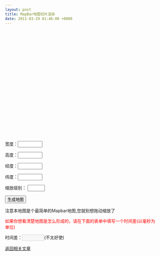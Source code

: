 ```yaml
---
layout: post
title: MapBar地图切片渲染
date: 2011-03-29 01:46:00 +0800
---
```


<script type="text/javascript" src="https://www.unpkg.com/jquery@3.6.1/dist/jquery.js"></script>

<div id="map" style="position:relative;width:740px;height:350px;overflow:hidden;"></div>

<p id="panel">
  <p>宽度：<input type="text" id="width" name="customsize" size="7" ></p>
  <p>高度：<input type="text" id="height" name="customsize" size="7" ></p>
  <p>经度：<input type="text" id="lon" name="customsize" size="7" ></p>
  <p>纬度：<input type="text" id="lat" name="customsize" size="7" ></p>
  <p>缩放级别： <input type="text" id="zoom" name="customsize" size="4" ></p>
  <p class="submit"><button id="drawMap">生成地图</button></p>
  <p>注意本地图是个最简单的Mapbar地图,您就别想拖动缩放了</p>
  <p style="color:#f00">如果你想看清楚地图是怎么形成的，请在下面的表单中填写一个时间差(以毫秒为单位)</p>
  <p>时间差：<input type="text" disabled="true" id="interval" name="customsize" size="6" >(不太好使)</p>
</p>

<a href="https://sobird.me/a-simple-map-of-the-source-code-mapbar.htm">返回相关文章</a>

<script type="text/javascript">
var divId = 'map';
var imgWidth = 300;
var imgHeight = 300;
var imgExt = 'png';    
var centerpoint = '120.15689,35.96333';
var point = centerpoint.split(',');
var _centerLon = point[0];
var _centerLat = point[1];
var zoomlevel = 8;
var map = $('#'+divId);


//每层地图切片的文件夹名称
var levelFolder    = new Array('W','0','1','2','3','4','5','6','7','8','9','10','11','12','13','16');

//每层地图切片所跨的经度数
var cutImgLonRange  = new Array(90,40,20,10,5,2,1,0.5,0.2,0.1,0.05,0.02,0.01,0.005,0.002,0.001);

//每层地图切片所跨的维度数
var cutImgLatRange  = new Array(90*0.8,40*0.8,20*0.8,10*0.8,5*0.8,2*0.8,0.8,0.5*0.8,0.2*0.8,0.1*0.8,0.05*0.8,0.02*0.8,0.01*0.8,0.005*0.8,0.002*0.8,0.001*0.8);

//地图区块大小 将不同区块的放在不同的文件夹下面进行管理
var blockSize    = new Array(10,10,10,10,10,10,10,10,10,10,50,50,50,50,50,50);

//纬度的偏移
var latOffset    = new Array(0,0,0,0,0,0,0,0,75,0,0,-150,0,0,0,0);

function drawMap(){
  var LatLon       = coordOffsetDecrypt(_centerLon,_centerLat);//解密Mapbar坐标
  centerLon      = LatLon[0];
  centerLat      = LatLon[1];
  
  var mapwidth    = map.width();
  var mapheight    = map.height();
  
  var halfNum5clipX   = Math.ceil(mapwidth/imgWidth/2);
  var halfNum5clipY   = Math.ceil(mapheight/imgHeight/2);
  
  var _blockSize     = blockSize[zoomlevel];
  var clipLonRange   = cutImgLonRange[zoomlevel];
  var clipLatRange  = cutImgLatRange[zoomlevel];
  var multiple      = 100000;
  
  clipNo5X=Math.floor((centerLon)/clipLonRange);
  clipNo5Y=Math.floor((centerLat)/clipLatRange);
  if(clipNo5X<0)clipNo5X+=1;
  
  var mapX=mapwidth/2-Math.round(((centerLon*multiple)%(clipLonRange*multiple))*imgWidth/(clipLonRange*multiple));
  if(centerLat>=0) {
    mapY=mapheight/2-imgHeight+Math.round(((centerLat*multiple)%(clipLatRange*multiple))*imgHeight/(clipLatRange*multiple));
  }else {
    mapY=mapheight/2+Math.round(((centerLat*multiple)%(clipLatRange*multiple))*imgHeight/(clipLatRange*multiple));
  }
  
  var clipXNum=(360/clipLonRange);
  rotationCosVal=1.0;
  rotationSinVal=0.0;
  
  var Clip = [];
  clipNo5X=Math.floor((centerLon)/clipLonRange);
  clipNo5Y=Math.floor((centerLat)/clipLatRange);
  if(clipNo5X<0)clipNo5X+=1;
  
  var mapX=mapwidth/2-Math.round(((centerLon*multiple)%(clipLonRange*multiple))*imgWidth/(clipLonRange*multiple));
  if(centerLat>=0) {
    mapY=mapheight/2-imgHeight+Math.round(((centerLat*multiple)%(clipLatRange*multiple))*imgHeight/(clipLatRange*multiple));
  }else {
    mapY=mapheight/2+Math.round(((centerLat*multiple)%(clipLatRange*multiple))*imgHeight/(clipLatRange*multiple));
  }
  
  map.html('');

  for (var _clipXNo = -halfNum5clipX - 1; _clipXNo <= halfNum5clipX; _clipXNo++) {
    for (var _clipYNo = -halfNum5clipY - 1; _clipYNo <= halfNum5clipY; _clipYNo++) {
      try {
        var clipXNo = parseInt(clipNo5X + _clipXNo);//地图横向切片序列号
        var clipYNo = parseInt(clipNo5Y + _clipYNo);
        clipXNo = (clipXNo) % clipXNum
        if (clipXNo >= (clipXNum / 2)) 
          clipXNo -= clipXNum;
        if (clipXNo < (-clipXNum / 2)) 
          clipXNo += clipXNum;
        var folderX = parseInt(Math.floor((clipXNo) / _blockSize));
        var folderY = parseInt(Math.floor((clipYNo) / _blockSize));
        
        if (folderX < 0) 
          folderX += 1;
        if (folderY < 0) 
          folderY += 1;
        
        var fileXNo = (clipXNo) - folderX * _blockSize;
        var fileYNo = (clipYNo) - folderY * _blockSize;
        
        var _strImgUrl = 'http://img.mapbar.com/maplite/mapbank/mapbar/' + levelFolder[zoomlevel] + '/';
        if (zoomlevel >= 14) 
          _strImgUrl += folderX + "/";
        
        _strImgUrl += folderX + "_" + folderY + "/";
        _strImgUrl += fileXNo + "_" + fileYNo + "." + imgExt;
        
        var clipLeft = (_clipXNo * imgWidth) + parseInt(mapX);
        var clipTop = (-(_clipYNo * imgHeight) + parseInt(mapY));
        
        clipTop = clipTop + latOffset[zoomlevel];
        
        var isClearImgUrl = false;
        
        if ((clipLeft < -imgWidth || clipLeft > mapwidth || clipTop > mapheight || clipTop < -imgHeight)) 
          isClearImgUrl = true;
        
        if (isClearImgUrl) 
          continue;
        
        var clipId = ((zoomlevel).toString(16) + (clipNo5X + _clipXNo).toString(16) + 'l' + (clipNo5Y + _clipYNo).toString(16)).toLowerCase();
        
        if (_strImgUrl && _strImgUrl.indexOf("NaN") < 0) {
          if (Clip[clipId] == null) {
            Clip[clipId] = new Image();
            Clip[clipId].id = clipId;
            Clip[clipId].name = clipId;
            Clip[clipId].unselectable = "on";
            Clip[clipId].style.position = "absolute";
            Clip[clipId].style.MozUserSelect = "none";
            Clip[clipId].src = _strImgUrl;
            
          }
          
          var p2 = (clipLeft + imgWidth / 2 - mapwidth / 2) * rotationCosVal - (clipTop + imgHeight / 2 - mapheight / 2) * rotationSinVal + mapwidth / 2;
          var p5 = (clipLeft + imgWidth / 2 - mapwidth / 2) * rotationSinVal + (clipTop + imgHeight / 2 - mapheight / 2) * rotationCosVal + mapheight / 2;
          
          Clip[clipId].style.top = parseInt(p5 - imgHeight / 2) + "px";
          Clip[clipId].style.left = parseInt(p2 - imgWidth / 2) + "px";
          //var interval = parseInt($('#interval').val());
          
          map.append(Clip[clipId]);
        }
        _strImgUrl = null;
      } 
      catch (e) {
        throw (e);
      }
    }
  }
}

// The follow is two helper functions

/**
 * 将真实地理坐标加密为Mapbar经纬度坐标
 *
 * @param x 经度值
 * @param y 维度值
 * @returns [x,y]
 */
function coordOffsetEncrypt(x,y){
  x = parseFloat(x)*100000%36000000;
  y = parseFloat(y)*100000%36000000;

  _X = parseInt(((Math.cos(y/100000))*(x/18000))+((Math.sin(x/100000))*(y/9000))+x);
  _Y = parseInt(((Math.sin(y/100000))*(x/18000))+((Math.cos(x/100000))*(y/9000))+y);

  return [_X/100000.0,_Y/100000.0];
}

/**
 * 将Mapbar经纬坐标解密为真实地理坐标
 *
 * @param x 经度值
 * @param y 维度值
 * @returns [x,y]
 */
function coordOffsetDecrypt(x,y){
  x = parseFloat(x)*100000%36000000;
  y = parseFloat(y)*100000%36000000;

  x1 = parseInt(-(((Math.cos(y/100000))*(x/18000))+((Math.sin(x/100000))*(y/9000)))+x);
  y1 = parseInt(-(((Math.sin(y/100000))*(x/18000))+((Math.cos(x/100000))*(y/9000)))+y);

  x2 = parseInt(-(((Math.cos(y1/100000))*(x1/18000))+((Math.sin(x1/100000))*(y1/9000)))+x+((x>0)?1:-1));
  y2 = parseInt(-(((Math.sin(y1/100000))*(x1/18000))+((Math.cos(x1/100000))*(y1/9000)))+y+((y>0)?1:-1));

  return [x2/100000.0,y2/100000.0];
}

function sleep(time){
  var tstart = Number(new Date());
  while((tstart + time) > Number(new Date())){};
}
$('#width').val(map.width());
$('#height').val(map.height());
$('#lon').val(_centerLon);
$('#lat').val(_centerLat);
$('#zoom').val(zoomlevel);

$('#drawMap').click(function(){
  map.width($('#width').val());
  map.height($('#height').val());
  $('#panel').height($('#height').val()-20);
  _centerLon = $('#lon').val();
  _centerLat = $('#lat').val();
  zoomlevel = $('#zoom').val();
  drawMap();
});
$("input[name='customsize']").keydown(function(e){
  if(e.keyCode == 13){
    $('#drawMap').click();
  }
});
drawMap();
</script>
